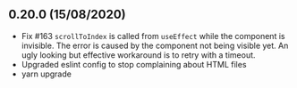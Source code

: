 ## 0.20.0 (15/08/2020)

* Fix #163 `scrollToIndex` is called from `useEffect` while the component is invisible. The error is caused by the component not being visible yet. An ugly looking but effective workaround is to retry with a timeout. 
* Upgraded eslint config to stop complaining about HTML files
* yarn upgrade


